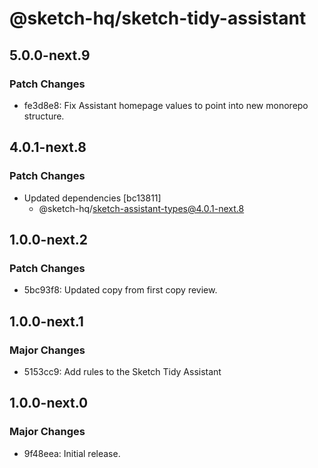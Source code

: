 # @sketch-hq/sketch-tidy-assistant

## 5.0.0-next.9

### Patch Changes

- fe3d8e8: Fix Assistant homepage values to point into new monorepo structure.

## 4.0.1-next.8

### Patch Changes

- Updated dependencies [bc13811]
  - @sketch-hq/sketch-assistant-types@4.0.1-next.8

## 1.0.0-next.2

### Patch Changes

- 5bc93f8: Updated copy from first copy review.

## 1.0.0-next.1

### Major Changes

- 5153cc9: Add rules to the Sketch Tidy Assistant

## 1.0.0-next.0

### Major Changes

- 9f48eea: Initial release.
